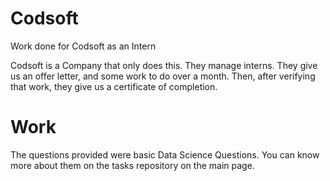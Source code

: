 # Codsoft
Work done for Codsoft as an Intern

Codsoft is a Company that only does this. They manage interns. They give us an offer letter, and some work to do over a month. Then, after verifying that work, they give us a certificate of completion. 

# Work
The questions provided were basic Data Science Questions. You can know more about them on the tasks repository on the main page. 
